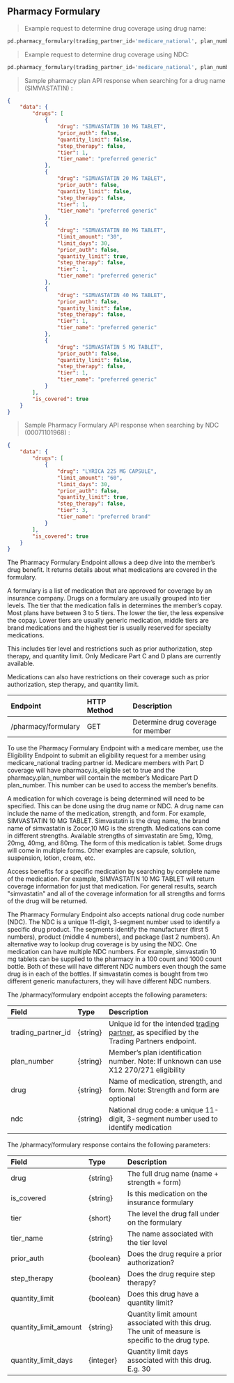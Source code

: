 ## Pharmacy Formulary

> Example request to determine drug coverage using drug name:

```python
pd.pharmacy_formulary(trading_partner_id='medicare_national', plan_number='S0522034', drug='simvastatin')
```

> Example request to determine drug coverage using NDC:

```python
pd.pharmacy_formulary(trading_partner_id='medicare_national', plan_number='S0522034', ndc='00071101968')
```

> Sample pharmacy plan API response when searching for a drug name (SIMVASTATIN) : 

```json
{
    "data": {
        "drugs": [
            {
                "drug": "SIMVASTATIN 10 MG TABLET", 
                "prior_auth": false, 
                "quantity_limit": false, 
                "step_therapy": false, 
                "tier": 1, 
                "tier_name": "preferred generic"
            }, 
            {
                "drug": "SIMVASTATIN 20 MG TABLET", 
                "prior_auth": false, 
                "quantity_limit": false, 
                "step_therapy": false, 
                "tier": 1, 
                "tier_name": "preferred generic"
            }, 
            {
                "drug": "SIMVASTATIN 80 MG TABLET", 
                "limit_amount": "30", 
                "limit_days": 30, 
                "prior_auth": false, 
                "quantity_limit": true, 
                "step_therapy": false, 
                "tier": 1, 
                "tier_name": "preferred generic"
            }, 
            {
                "drug": "SIMVASTATIN 40 MG TABLET", 
                "prior_auth": false, 
                "quantity_limit": false, 
                "step_therapy": false, 
                "tier": 1, 
                "tier_name": "preferred generic"
            }, 
            {
                "drug": "SIMVASTATIN 5 MG TABLET", 
                "prior_auth": false, 
                "quantity_limit": false, 
                "step_therapy": false, 
                "tier": 1, 
                "tier_name": "preferred generic"
            }
        ], 
        "is_covered": true
    }
}

```

> Sample Pharmacy Formulary API response when searching by NDC (00071101968) :

```json
{
    "data": {
        "drugs": [
            {
                "drug": "LYRICA 225 MG CAPSULE", 
                "limit_amount": "60", 
                "limit_days": 30, 
                "prior_auth": false, 
                "quantity_limit": true, 
                "step_therapy": false, 
                "tier": 3, 
                "tier_name": "preferred brand"
            }
        ], 
        "is_covered": true
    }
}
```

The Pharmacy Formulary Endpoint allows a deep dive into the member’s drug benefit. It
returns details about what medications are covered in the formulary.  

A formulary is a list of medication that are approved for coverage by an insurance company.
Drugs on a formulary are usually grouped into tier levels. The tier that the medication falls
in determines the member’s copay. Most plans have between 3 to 5 tiers. The lower the tier,
the less expensive the copay. Lower tiers are usually generic medication, middle tiers are
brand medications and the highest tier is usually reserved for specialty medications.

This includes tier level and restrictions such as prior authorization, step therapy, and
quantity limit. Only Medicare Part C and D plans are currently available.

Medications can also have restrictions on their coverage such as prior authorization,
step therapy, and quantity limit.

| Endpoint            | HTTP Method | Description                        |
|:--------------------|:------------|:-----------------------------------|
| /pharmacy/formulary | GET         | Determine drug coverage for member |

To use the Pharmacy Formulary Endpoint with a medicare member, use the Eligibility
Endpoint to submit an eligibility request for a member using medicare_national trading
partner id. Medicare members with Part D coverage will have pharmacy.is_eligible set to
true and the pharmacy.plan_number will contain the member’s Medicare Part D plan_number.
This number can be used to access the member’s benefits.

A medication for which coverage is being determined will need to be specified. This can
be done using the drug name or NDC. A drug name can include the name of the medication,
strength, and form. For example, SIMVASTATIN 10 MG TABLET. Simvastatin is the drug name,
the brand name of simvastatin is Zocor,10 MG is the strength. Medications can come in
different strengths. Available strengths of simvastatin are 5mg, 10mg, 20mg, 40mg, and 80mg.
The form of this medication is tablet. Some drugs will come in multiple forms. Other examples
are capsule, solution, suspension, lotion, cream, etc.

Access benefits for a specific medication by searching by complete name of the medication.
For example, SIMVASTATIN 10 MG TABLET will return coverage information for just that medication.
For general results, search "simvastatin" and all of the coverage information for all strengths
and forms of the drug will be returned.

The Pharmacy Formulary Endpoint also accepts national drug code number (NDC). The NDC is a
unique 11-digit, 3-segment number used to identify a specific drug product. The segments
identify the manufacturer (first 5 numbers), product (middle 4 numbers), and package
(last 2 numbers). An alternative way to lookup drug coverage is by using the NDC. One medication
can have multiple NDC numbers. For example, simvastatin 10 mg tablets can be supplied to the
pharmacy in a 100 count and 1000 count bottle. Both of these will have different NDC numbers
even though the same drug is in each of the bottles. If simvastatin comes is bought from two
different generic manufacturers, they will have different NDC numbers.

The /pharmacy/formulary endpoint accepts the following parameters:

| Field              | Type     | Description                                                                                                                                                    |
|:-------------------|:---------|:---------------------------------------------------------------------------------------------------------------------------------------------------------------|
| trading_partner_id | {string} | Unique id for the intended [trading partner](https://platform.pokitdok.com/documentation/v4/#trading-partners), as specified by the Trading Partners endpoint. |
| plan_number        | {string} | Member’s plan identification number. Note: If unknown can use X12 270/271 eligibility                                                                          |
| drug               | {string} | Name of medication, strength, and form. Note: Strength and form are optional                                                                                   |
| ndc                | {string} | National drug code: a unique 11-digit, 3-segment number used to identify medication                                                                            |

The /pharmacy/formulary response contains the following parameters:

| Field                 | Type      | Description                                                                                        |
|:----------------------|:----------|:---------------------------------------------------------------------------------------------------|
| drug                  | {string}  | The full drug name (name + strength + form)                                                        |
| is_covered            | {string}  | Is this medication on the insurance formulary                                                      |
| tier                  | {short}   | The level the drug fall under on the formulary                                                     |
| tier_name             | {string}  | The name associated with the tier level                                                            |
| prior_auth            | {boolean} | Does the drug require a prior authorization?                                                       |
| step_therapy          | {boolean} | Does the drug require step therapy?                                                                |
| quantity_limit        | {boolean} | Does this drug have a quantity limit?                                                              |
| quantity_limit_amount | {string}  | Quantity limit amount associated with this drug. The unit of measure is specific to the drug type. |
| quantity_limit_days   | {integer} | Quantity limit days associated with this drug. E.g. 30                                             |
